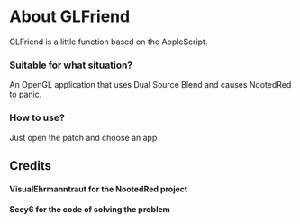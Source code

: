 # About GLFriend

GLFriend is a little function based on the AppleScript.

### Suitable for what situation?

An OpenGL application that uses Dual Source Blend and causes NootedRed to panic.

### How to use?

Just open the patch and choose an app

## Credits
#### VisualEhrmanntraut for the NootedRed project
#### Seey6 for the code of solving the problem 
 
